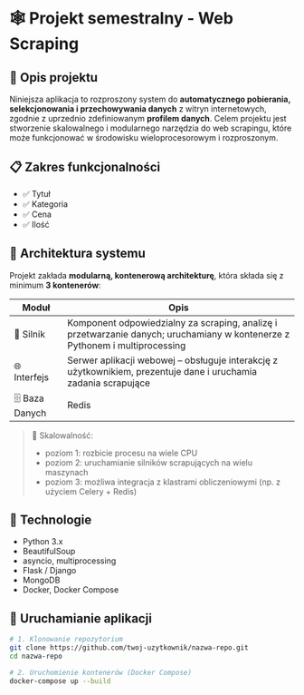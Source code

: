 # 🕸️ Projekt semestralny - Web Scraping

## 📌 Opis projektu

Niniejsza aplikacja to rozproszony system do **automatycznego pobierania, selekcjonowania i przechowywania danych** z witryn internetowych, zgodnie z uprzednio zdefiniowanym **profilem danych**. Celem projektu jest stworzenie skalowalnego i modularnego narzędzia do web scrapingu, które może funkcjonować w środowisku wieloprocesorowym i rozproszonym.

## 📋 Zakres funkcjonalności

- ✅ Tytuł
- ✅ Kategoria
- ✅ Cena
- ✅ Ilość
 

## 🧱 Architektura systemu

Projekt zakłada **modularną, kontenerową architekturę**, która składa się z minimum **3 kontenerów**:

| Moduł             | Opis                                                           |
|--------------------------|-----------------------------------------------------------|
| 🧠 Silnik              | Komponent odpowiedzialny za scraping, analizę i przetwarzanie danych; uruchamiany w kontenerze z Pythonem i multiprocessing |
| 🌐 Interfejs           | Serwer aplikacji webowej – obsługuje interakcję z użytkownikiem, prezentuje dane i uruchamia zadania scrapujące |
| 🗄️ Baza Danych         | Redis |

> 🔧 Skalowalność:
> - poziom 1: rozbicie procesu na wiele CPU
> - poziom 2: uruchamianie silników scrapujących na wielu maszynach
> - poziom 3: możliwa integracja z klastrami obliczeniowymi (np. z użyciem Celery + Redis)

## 🧪 Technologie

- Python 3.x
- BeautifulSoup
- asyncio, multiprocessing
- Flask / Django
- MongoDB
- Docker, Docker Compose

## 🚀 Uruchamianie aplikacji

```bash
# 1. Klonowanie repozytorium
git clone https://github.com/twoj-uzytkownik/nazwa-repo.git
cd nazwa-repo

# 2. Uruchomienie kontenerów (Docker Compose)
docker-compose up --build
